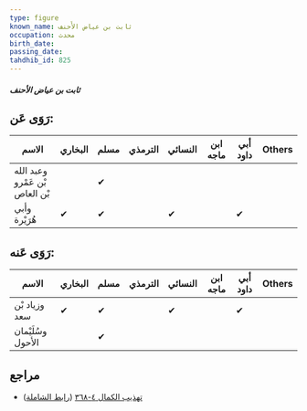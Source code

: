 ```yaml
---
type: figure
known_name: ثابت بن عياض الأَحنف
occupation: محدث
birth_date:
passing_date:
tahdhib_id: 825
---
```

##### ثابت بن عياض الأحنف

## رَوَى عَن:
| الاسم                          | البخاري | مسلم | الترمذي | النسائي | ابن ماجه | أبي داود | Others |
| ------------------------------ | ------- | ---- | ------- | ------- | -------- | -------- | ------ |
| وعبد الله بْن عَمْرو بْن العاص |         | ✔    |         |         |          |          |        |
| وأبي هُرَيْرة                  | ✔       | ✔    |         | ✔       |          | ✔        |        |
## رَوَى عَنه:
| الاسم             | البخاري | مسلم | الترمذي | النسائي | ابن ماجه | أبي داود | Others |
| ----------------- | ------- | ---- | ------- | ------- | -------- | -------- | ------ |
| وزياد بْن سعد     | ✔       | ✔    |         | ✔       |          | ✔        |        |
| وسُلَيْمان الأحول |         | ✔    |         |         |          |          |        |
## مراجع
- [تهذيب الكمال ٤-٣٦٨](obsidian://open?vault=Tahdhib-al-Kamal&file=Figures/٨٢٥-ثابت%20بن%20عياض%20الأحنف) ([رابط الشاملة](https://shamela.ws/book/3722/1882))